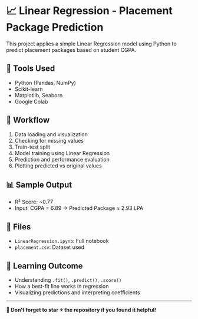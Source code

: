 # 📈 Linear Regression - Placement Package Prediction

This project applies a simple Linear Regression model using Python to predict placement packages based on student CGPA.

## 🔧 Tools Used
- Python (Pandas, NumPy)
- Scikit-learn
- Matplotlib, Seaborn
- Google Colab

## 🧠 Workflow
1. Data loading and visualization
2. Checking for missing values
3. Train-test split
4. Model training using Linear Regression
5. Prediction and performance evaluation
6. Plotting predicted vs original values

## 📊 Sample Output
- R² Score: ~0.77
- Input: CGPA = 6.89 → Predicted Package ≈ 2.93 LPA

## 📁 Files
- `LinearRegression.ipynb`: Full notebook
- `placement.csv`: Dataset used

## 🧠 Learning Outcome
- Understanding `.fit()`, `.predict()`, `.score()`
- How a best-fit line works in regression
- Visualizing predictions and interpreting coefficients

---

**📌 Don't forget to star ⭐ the repository if you found it helpful!**
